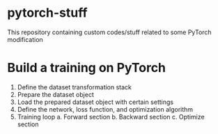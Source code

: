 # pytorch-stuff
This repository containing custom codes/stuff related to some PyTorch modification   

# Build a training on PyTorch
1. Define the dataset transformation stack
2. Prepare the dataset object
3. Load the prepared dataset object with certain settings
4. Define the network, loss function, and optimization algorithm
5. Training loop
  a. Forward section
  b. Backward section
  c. Optimize section
